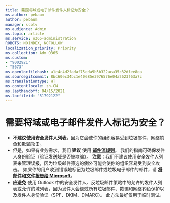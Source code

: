 ```yaml
---
title: 需要将域或电子邮件发件人标记为安全？
ms.author: pebaum
author: pebaum
manager: scotv
ms.audience: Admin
ms.topic: article
ms.service: o365-administration
ROBOTS: NOINDEX, NOFOLLOW
localization_priority: Priority
ms.collection: Adm_O365
ms.custom:
- "9002921"
- "5673"
ms.openlocfilehash: a1c4c4d2fadaf75eda9b5b322aca35c32dfee8ea
ms.sourcegitcommit: 8bc60ec34bc1e40685e3976576e04a2623f63a7c
ms.translationtype: HT
ms.contentlocale: zh-CN
ms.lasthandoff: 04/15/2021
ms.locfileid: "51792122"
---
```

# <a name="need-to-mark-a-domain-or-email-sender-safe"></a>需要将域或电子邮件发件人标记为安全？

- **不建议使用安全发件人列表**，因为它会使你的组织容易受到垃圾邮件、网络钓鱼和欺骗攻击。
- 但是，如果有业务需求，我们 **建议** 使用 **[邮件流规则](https://docs.microsoft.com/microsoft-365/security/office-365-security/create-safe-sender-lists-in-office-365?view=o365-worldwide#recommended-use-mail-flow-rules)**。 我们的指南可确保发件人身份验证（验证发送域是否被欺骗）。 **注意**：我们不建议使用安全发件人列表来管理误报，因为垃圾邮件筛选的例外可能会使你的组织容易受到安全攻击。 如果你的用户收到错误地标记为垃圾邮件或垃圾电子邮件的邮件，请 **[将邮件和文件报告给 Microsoft](https://protection.office.com/reportsubmission)**。
- **应避免** 使用 Outlook 中的安全发件人、反垃圾邮件策略中的允许的发件人列表或允许的域列表，因为发件人会绕过所有垃圾邮件、欺骗和网络钓鱼保护以及发件人身份验证（SPF、DKIM、DMARC）。 此方法最好仅用于临时测试。
